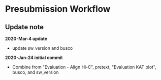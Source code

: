 # Presubmission Workflow
## Update note

**2020-Mar-4 update**
- update sw_version and busco

**2020-Jan-24 initial commit**
- Combine from "Evaluation - Align Hi-C", pretext, "Evaluation KAT plot", busco, and sw_version 

